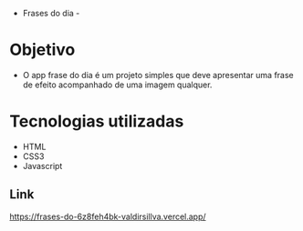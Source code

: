 - Frases do dia -


# Objetivo

- O app frase do dia é um projeto simples que deve apresentar uma frase de efeito acompanhado de uma imagem
qualquer.

# Tecnologias utilizadas
- HTML
- CSS3
- Javascript


## Link

<https://frases-do-6z8feh4bk-valdirsillva.vercel.app/>

